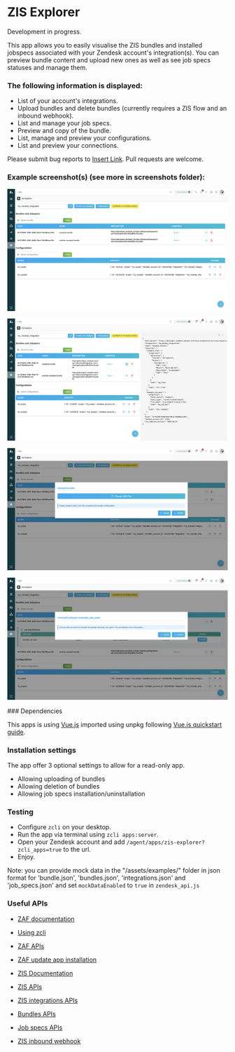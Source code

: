 # ZIS Explorer

Development in progress.

This app allows you to easily visualise the ZIS bundles and installed jobspecs associated with your Zendesk account's integration(s).
You can preview bundle content and upload new ones as well as see job specs statuses and manage them.

### The following information is displayed:

* List of your account's integrations.
* Upload bundles and delete bundles (currently requires a ZIS flow and an inbound webhook).
* List and manage your job specs.
* Preview and copy of the bundle.
* List, manage and preview your configurations.
* List and preview your connections.

Please submit bug reports to [Insert Link](). Pull requests are welcome.

### Example screenshot(s) (see more in screenshots folder):

![Screenshot of the app without the preview open](/assets/screenshots/app_visual_no_preview.png "App without preview")

![Screenshot of the app with the preview open](/assets/screenshots/app_visual_with_preview.png "App with bundle preview open")

![Screenshot of the app with the upload modal open](/assets/screenshots/app_visual_with_upload_modal.png "App with the upload modal open")

![Screenshot of the app with the job spec modal open](/assets/screenshots/app_visual_with_jobspec_modal.png "App with the job spec modal open")

### Dependencies

This apps is using [Vue.js](https://vuejs.org/guide/introduction.html) imported using unpkg following [Vue.js quickstart guide](https://vuejs.org/guide/quick-start.html#using-the-global-build).

### Installation settings

The app offer 3 optional settings to allow for a read-only app.

- Allowing uploading of bundles
- Allowing deletion of bundles
- Allowing job specs installation/uninstallation

### Testing

* Configure `zcli` on your desktop. 
* Run the app via terminal using `zcli apps:server`.
* Open your Zendesk account and add `/agent/apps/zis-explorer?zcli_apps=true` to the url.
* Enjoy.

Note: you can provide mock data in the "/assets/examples/" folder in json format for 'bundle.json', 'bundles.json', 'integrations.json' and 'job_specs.json' and set `mockDataEnabled` to `true` in `zendesk_api.js`

### Useful APIs

* [ZAF documentation](https://developer.zendesk.com/documentation/apps/app-developer-guide/using-the-apps-framework/)
* [Using zcli](https://developer.zendesk.com/documentation/apps/getting-started/using-zcli/)
* [ZAF APIs](https://developer.zendesk.com/api-reference/apps/apps-core-api/client_api/)
* [ZAF update app installation](https://developer.zendesk.com/api-reference/ticketing/apps/apps/#update-an-app-installation)

* [ZIS Documentation](https://developer.zendesk.com/documentation/integration-services/)
* [ZIS APIs](https://developer.zendesk.com/api-reference/integration-services/registry/introduction/)
* [ZIS integrations APIs](https://developer.zendesk.com/api-reference/integration-services/registry/integrations/)
* [Bundles APIs](https://developer.zendesk.com/api-reference/integration-services/registry/bundles/)
* [Job specs APIs](https://developer.zendesk.com/api-reference/integration-services/registry/jobspecs/)
* [ZIS inbound webhook](https://developer.zendesk.com/documentation/integration-services/zis-tutorials/getting-started/using-zis-inbound-webhooks/)